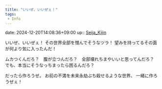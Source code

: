 ```yaml
---
title: "いいぜ、いいぜぇ！"
tags:
 - Info
---
```


date: 2024-12-20T14:08:36+09:00
up:: [Seija_Kijin](Bar/Novel/Touhou_Project/Seija_Kijin.md)

いいぜ、いいぜぇ！
その世界全部を憎んでそうなツラ！
望みを持ってるその面が何より気に入ったんだ！

ムカつくんだろ？　腹が立つんだろ？　全部壊れちまやいいと思ってんだろ？
でも、本当にそうなっちまったら困るんだろ？

だったら作ろうぜ。
お前の不満を未来永劫ぶち殺せるような世界、
一緒に作ろうぜぇ！